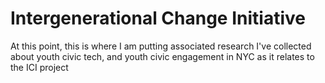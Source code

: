 # Intergenerational Change Initiative

At this point, this is where I am putting associated research I've collected about youth civic tech, and youth civic engagement in NYC as it relates to the ICI project
